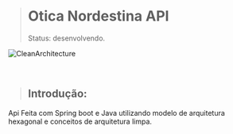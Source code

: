> <h1>Otica Nordestina API</h1>
 > Status: desenvolvendo.</br>
 ![CleanArchitecture](https://github.com/nailtonsimoes/otica-nordestina-api/assets/44982114/75207c4f-57a1-46e0-97c0-46a2b8deaf98)

</br>

 > <h2>Introdução:</h2>

 Api Feita com Spring boot e Java utilizando modelo de arquitetura hexagonal e conceitos de arquitetura limpa.</br>
